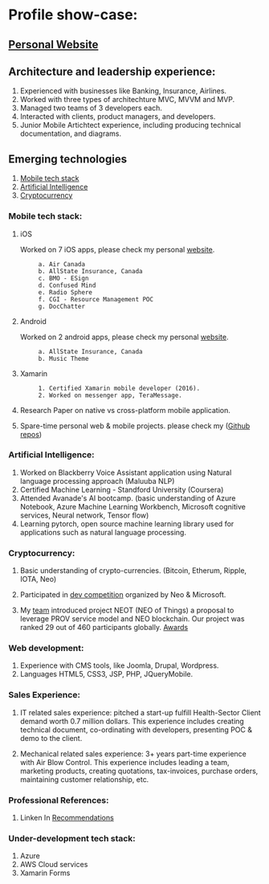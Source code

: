 # Profile show-case:

## [Personal Website](https://satishbirajdar.github.io/)

## Architecture and leadership experience:

1. Experienced with businesses like Banking, Insurance, Airlines.
2. Worked with three types of architechture MVC, MVVM and MVP.
2. Managed two teams of 3 developers each.
3. Interacted with clients, product managers, and developers.
4. Junior Mobile Artichtect experience, including producing technical documentation, and diagrams.

## Emerging technologies

1. [Mobile tech stack](#mobile-tech-stack)
2. [Artificial Intelligence](#artificial-intelligence)
3. [Cryptocurrency](#cryptocurrency)

	
### Mobile tech stack:

1. iOS

   Worked on 7 iOS apps, please check my personal [website](https://satishbirajdar.github.io/).

	   		a. Air Canada
	   		b. AllState Insurance, Canada
	   		c. BMO - ESign
	   		d. Confused Mind
	   		e. Radio Sphere
	   		f. CGI - Resource Management POC
	   		g. DocChatter

2. Android

   Worked on 2 android apps, please check my personal [website](https://satishbirajdar.github.io/).

	   		a. AllState Insurance, Canada
	   		b. Music Theme

3. Xamarin

			1. Certified Xamarin mobile developer (2016).
			2. Worked on messenger app, TeraMessage.

4. Research Paper on native vs cross-platform mobile application.

5. Spare-time personal web & mobile projects. please check my ([Github repos](https://github.com/SatishBirajdar?tab=repositories))

### Artificial Intelligence:

1. Worked on Blackberry Voice Assistant application using Natural language processing approach (Maluuba NLP)
2. Certified Machine Learning - Standford University (Coursera)
3. Attended Avanade's AI bootcamp. (basic understanding of Azure Notebook, Azure Machine Learning Workbench, Microsoft cognitive services, Neural network, Tensor flow)
4. Learning pytorch, open source machine learning library used for applications such as natural language processing.

### Cryptocurrency:

1. Basic understanding of crypto-currencies. (Bitcoin, Etherum, Ripple, IOTA, Neo)

2. Participated in [dev competition](https://neo.org/competition.html) organized by Neo & Microsoft. 

3. My [team](http://www.norchain.io/home/neot.html) introduced project NEOT (NEO of Things) a proposal to leverage PROV service model and NEO blockchain. Our project was ranked 29 out of 460 participants globally. [Awards](https://neo.org/awards.html) 

### Web development:

1. Experience with CMS tools, like Joomla, Drupal, Wordpress.
2. Languages HTML5, CSS3, JSP, PHP, JQueryMobile.


### Sales Experience:

1. IT related sales experience: pitched a start-up fulfill Health-Sector Client demand worth 0.7 million dollars. This experience includes creating technical document, co-ordinating with developers, presenting POC & demo to the client.

2. Mechanical related sales experience: 3+ years part-time experience with Air Blow Control. This experience includes leading a team, marketing products, creating quotations, tax-invoices, purchase orders, maintaining customer relationship, etc.


### Professional References:

1. Linken In [Recommendations](https://www.linkedin.com/in/satish-birajdar-53218964)


### Under-development tech stack:

1. Azure
2. AWS Cloud services
3. Xamarin Forms

